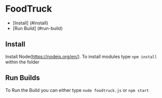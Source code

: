 # FoodTruck
- [Install] (#install)
- [Run Build] (#run-build)


## Install
Install Node(https://nodejs.org/en/).
To install modules type `npm install` within the folder

## Run Builds
To Run the Build you can either type `node foodtruck.js` or `npm start`
